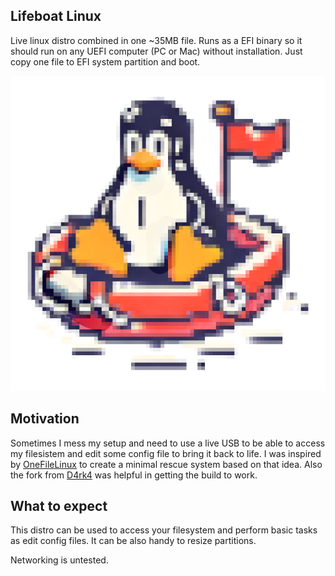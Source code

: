 ## Lifeboat Linux

Live linux distro combined in one ~35MB file. Runs as a EFI binary so it should run on any UEFI computer (PC or Mac) without installation. Just copy one file to EFI system partition and boot.

<img width=512 alt="One File Linux" src="icon.png" />


## Motivation

Sometimes I mess my setup and need to use a live USB to be able to access my filesistem and edit some config file to bring it back to life.
I was inspired by [OneFileLinux](https://github.com/zhovner/OneFileLinux) to create a minimal rescue system based on that idea. Also the fork from [D4rk4](https://github.com/D4rk4/OneRecovery) was helpful in getting the build to work.


## What to expect

This distro can be used to access your filesystem and perform basic tasks as edit config files. It can be also handy to resize partitions.

Networking is untested.

